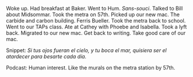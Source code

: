 Woke up. Had breakfast at Baker. Went to Hum. *Sans-souci*. Talked to Bill about Midsommar. Took the metra on 57th. Picked up our new mac. The carbide and carbon building. Ferris Bueller. Took the metra back to school. Went to our TAPs class. Ate at Cathey with Phoebe and Isabella. Took a lyft back. Migrated to our new mac. Get back to writing. Take good care of our mac.

Snippet: *Si tus ojos fueran el cielo, y tu boca el mar, quisiera ser el atardecer para besarte cada día.*

Podcast: Human interest. Like the murals on the metra station by 57th.